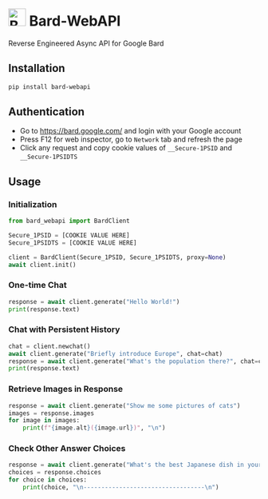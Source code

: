 # <img src="https://www.gstatic.com/lamda/images/favicon_v1_150160cddff7f294ce30.svg" width="35px" alt="Bard Icon" /> Bard-WebAPI

Reverse Engineered Async API for Google Bard

## Installation

```bash
pip install bard-webapi
```

## Authentication

- Go to <https://bard.google.com/> and login with your Google account
- Press F12 for web inspector, go to `Network` tab and refresh the page
- Click any request and copy cookie values of `__Secure-1PSID` and `__Secure-1PSIDTS`

## Usage

### Initialization

```python
from bard_webapi import BardClient

Secure_1PSID = [COOKIE VALUE HERE]
Secure_1PSIDTS = [COOKIE VALUE HERE]

client = BardClient(Secure_1PSID, Secure_1PSIDTS, proxy=None)
await client.init()
```

### One-time Chat

```python
response = await client.generate("Hello World!")
print(response.text)
```

### Chat with Persistent History

```python
chat = client.newchat()
await client.generate("Briefly introduce Europe", chat=chat)
response = await client.generate("What's the population there?", chat=chat)
print(response.text)
```

### Retrieve Images in Response

```python
response = await client.generate("Show me some pictures of cats")
images = response.images
for image in images:
    print(f"{image.alt}({image.url})", "\n")
```

### Check Other Answer Choices

```python
response = await client.generate("What's the best Japanese dish in your mind? Choose one only.")
choices = response.choices
for choice in choices:
    print(choice, "\n----------------------------------\n")
```
